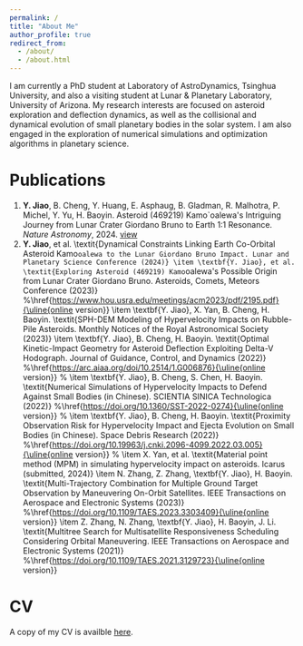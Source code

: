 ```yaml
---
permalink: /
title: "About Me"
author_profile: true
redirect_from: 
  - /about/
  - /about.html
---
```


I am currently a PhD student at Laboratory of AstroDynamics, Tsinghua University, and also a visiting student at Lunar & Planetary Laboratory, University of Arizona. My research interests are focused on asteroid exploration and deflection dynamics, as well as the collisional and dynamical evolution of small planetary bodies in the solar system. I am also engaged in the exploration of numerical simulations and optimization algorithms in planetary science.

# Publications
1. **Y. Jiao**, B. Cheng, Y. Huang, E. Asphaug, B. Gladman, R. Malhotra, P. Michel, Y. Yu, H. Baoyin. Asteroid (469219) Kamo`oalewa's Intriguing Journey from Lunar Crater Giordano Bruno to Earth 1:1 Resonance. *Nature Astronomy*, 2024. [view](https://www.nature.com/articles/s41550-024-02258-z)
2. **Y. Jiao**, et al. \textit{Dynamical Constraints Linking Earth Co-Orbital Asteroid Kamo`oalewa to the Lunar Giordano Bruno Impact. Lunar and Planetary Science Conference (2024)}
    \item \textbf{Y. Jiao}, et al. \textit{Exploring Asteroid (469219) Kamo`oalewa's Possible Origin from Lunar Crater Giordano Bruno. Asteroids, Comets, Meteors Conference (2023)} %\href{https://www.hou.usra.edu/meetings/acm2023/pdf/2195.pdf}{\uline{online version}}
    \item \textbf{Y. Jiao}, X. Yan, B. Cheng, H. Baoyin. \textit{SPH-DEM Modeling of Hypervelocity Impacts on Rubble-Pile Asteroids. Monthly Notices of the Royal Astronomical Society (2023)}
    \item \textbf{Y. Jiao}, B. Cheng, H. Baoyin. \textit{Optimal Kinetic-Impact Geometry for Asteroid Deflection Exploiting Delta-V Hodograph. Journal of Guidance, Control, and Dynamics (2022)} %\href{https://arc.aiaa.org/doi/10.2514/1.G006876}{\uline{online version}}
    % \item \textbf{Y. Jiao}, B. Cheng, S. Chen, H. Baoyin. \textit{Numerical Simulations of Hypervelocity Impacts to Defend Against Small Bodies (in Chinese). SCIENTIA SINICA Technologica (2022)} %\href{https://doi.org/10.1360/SST-2022-0274}{\uline{online version}}
    % \item \textbf{Y. Jiao}, B. Cheng, H. Baoyin. \textit{Proximity Observation Risk for Hypervelocity Impact and Ejecta Evolution on Small Bodies (in Chinese). Space Debris Research (2022)} %\href{https://doi.org/10.19963/j.cnki.2096-4099.2022.03.005}{\uline{online version}}
    % \item X. Yan, et al. \textit{Material point method (MPM) in simulating hypervelocity impact on asteroids. Icarus (submitted, 2024)}
    \item N. Zhang, Z. Zhang, \textbf{Y. Jiao}, H. Baoyin. \textit{Multi-Trajectory Combination for Multiple Ground Target Observation by Maneuvering On-Orbit Satellites. IEEE Transactions on Aerospace and Electronic Systems (2023)} %\href{https://doi.org/10.1109/TAES.2023.3303409}{\uline{online version}}
    \item Z. Zhang, N. Zhang, \textbf{Y. Jiao}, H. Baoyin, J. Li. \textit{Multitree Search for Multisatellite Responsiveness Scheduling Considering Orbital Maneuvering. IEEE Transactions on Aerospace and Electronic Systems (2021)} %\href{https://doi.org/10.1109/TAES.2021.3129723}{\uline{online version}}

# CV
A copy of my CV is availble [here](https://jiaoyf-thu.github.io/files/Rezume.pdf).
